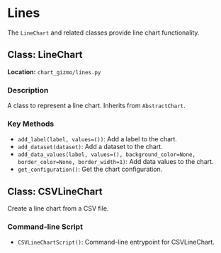 # Lines

The `LineChart` and related classes provide line chart functionality.

## Class: LineChart

**Location:** `chart_gizmo/lines.py`

### Description
A class to represent a line chart. Inherits from `AbstractChart`.

### Key Methods
- `add_label(label, values=())`: Add a label to the chart.
- `add_dataset(dataset)`: Add a dataset to the chart.
- `add_data_values(label, values=(), background_color=None, border_color=None, border_width=1)`: Add data values to the chart.
- `get_configuration()`: Get the chart configuration.

## Class: CSVLineChart

Create a line chart from a CSV file.

### Command-line Script
- `CSVLineChartScript()`: Command-line entrypoint for CSVLineChart.
